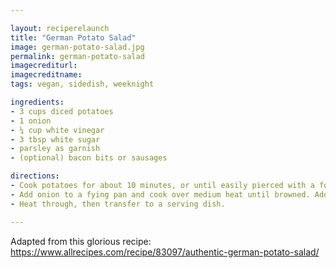 ```yaml
---

layout: reciperelaunch
title: "German Potato Salad"
image: german-potato-salad.jpg
permalink: german-potato-salad
imagecrediturl:
imagecreditname:
tags: vegan, sidedish, weeknight

ingredients:
- 3 cups diced potatoes
- 1 onion
- ¼ cup white vinegar 
- 3 tbsp white sugar
- parsley as garnish
- (optional) bacon bits or sausages

directions:
- Cook potatoes for about 10 minutes, or until easily pierced with a fork. Drain and set aside to cool.
- Add onion to a fying pan and cook over medium heat until browned. Add the vinegar, water, sugar, salt and pepper to the pan. Bring to a boil, then add the potatoes and parsley.
- Heat through, then transfer to a serving dish.

---
```


Adapted from this glorious recipe: https://www.allrecipes.com/recipe/83097/authentic-german-potato-salad/